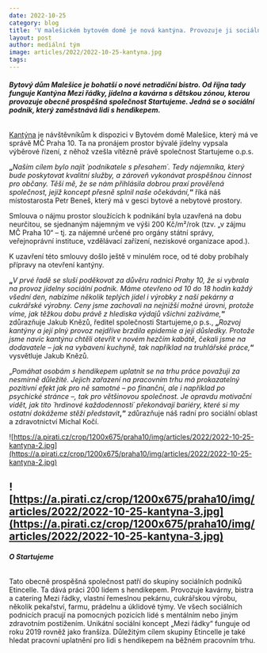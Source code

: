 ```yaml
---
date: 2022-10-25
category: blog
title: 'V malešickém bytovém domě je nová kantýna. Provozuje ji sociální podnik'
layout: post
author: mediální tým
image: articles/2022/2022-10-25-kantyna.jpg
tags:
---
```



###### **Bytový dům Malešice je bohatší o nové netradiční bistro. Od října tady funguje Kantýna Mezi řádky, jídelna a kavárna s dětskou zónou, kterou provozuje obecně prospěšná společnost Startujeme. Jedná se o sociální podnik, který zaměstnává lidi s hendikepem.**

[Kantýna](https://www.etincelle.cz/kavarny-a-bistra)  je návštěvníkům k dispozici v Bytovém domě Malešice, který má ve správě MČ Praha 10. Ta na pronájem prostor bývalé jídelny vypsala výběrové řízení, z něhož vzešla vítězně právě společnost Startujeme o.p.s.

**„**_Naším cílem bylo najít ´podnikatele s přesahem´. Tedy nájemníka, který bude poskytovat kvalitní služby, a zároveň vykonávat prospěšnou činnost pro občany. Těší mě, že se nám přihlásila dobrou praxí prověřená společnost, jejíž koncept přesně splnil naše očekávání,_**“**  říká náš místostarosta Petr Beneš, který má v gesci bytové a nebytové prostory.

Smlouva o nájmu prostor sloužících k podnikání byla uzavřená na dobu neurčitou, se sjednaným nájemným ve výši 200 Kč/m²/rok (tzv. „v zájmu MČ Praha 10“ – tj. za nájemné určené pro orgány státní správy, veřejnoprávní instituce, vzdělávací zařízení, neziskové organizace apod.).

K uzavření této smlouvy došlo ještě v minulém roce, od té doby probíhaly přípravy na otevření kantýny.

**„**_V prvé řadě se sluší poděkovat za důvěru radnici Prahy 10, že si vybrala na provoz jídelny sociální podnik. Máme otevřeno od 10 do 18 hodin každý všední den, nabízíme několik teplých jídel i výrobky z naší pekárny a cukrářské výrobny. Ceny jsme zachovali na nejnižší možné úrovni, protože víme, jak těžkou dobu právě z hlediska výdajů všichni zažíváme,_**“**  zdůrazňuje Jakub Knězů, ředitel společnosti Startujeme,o p.s.,  **„**_Rozvoj kantýny a její plný provoz nejdříve brzdila epidemie a její důsledky. Protože jsme navíc kantýnu chtěli otevřít v novém hezčím kabátě, čekali jsme na dodavatele – jak na vybavení kuchyně, tak například na truhlářské práce,_**“**  vysvětluje Jakub Knězů.

„_Pomáhat osobám s hendikepem uplatnit se na trhu práce považuji za nesmírně důležité. Jejich zařazení na pracovním trhu má prokazatelný pozitivní efekt jak pro ně samotné – po finanční, ale i například po psychické stránce –, tak pro většinovou společnost. Je opravdu motivační vidět, jak tito ´hrdinové každodennosti´ překonávají bariéry, které si my ostatní dokážeme stěží představit_**,“**  zdůrazňuje náš radní pro sociální oblast a zdravotnictví Michal Kočí.


![https://a.pirati.cz/crop/1200x675/praha10/img/articles/2022/2022-10-25-kantyna-2.jpg](https://a.pirati.cz/crop/1200x675/praha10/img/articles/2022/2022-10-25-kantyna-2.jpg)

![https://a.pirati.cz/crop/1200x675/praha10/img/articles/2022/2022-10-25-kantyna-3.jpg](https://a.pirati.cz/crop/1200x675/praha10/img/articles/2022/2022-10-25-kantyna-3.jpg)
----------

###### **O Startujeme**

Tato obecně prospěšná společnost patří do skupiny sociálních podniků Etincelle. Ta dává práci 200 lidem s hendikepem. Provozuje kavárny, bistra a catering Mezi řádky, vlastní řemeslnou pekárnu, cukrářskou výrobu, několik pekařství, farmu, prádelnu a úklidové týmy. Ve všech sociálních podnicích pracují na pomocných pozicích lidé s mentálním nebo jiným zdravotním postižením. Unikátní sociální koncept „Mezi řádky“ funguje od roku 2019 rovněž jako franšíza. Důležitým cílem skupiny Etincelle je také hledat pracovní uplatnění pro lidi s hendikepem na běžném pracovním trhu.
